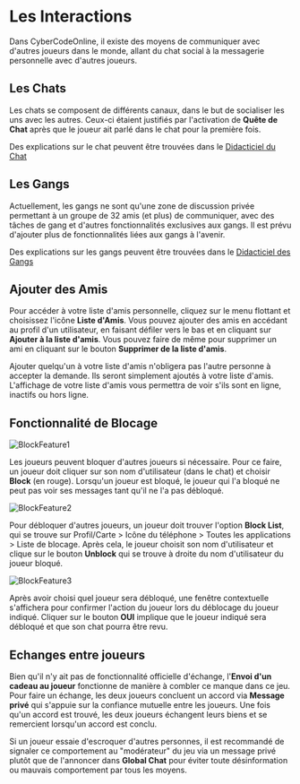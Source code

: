 # Les Interactions
Dans CyberCodeOnline, il existe des moyens de communiquer avec d'autres joueurs dans le monde, allant du chat social à la messagerie personnelle avec d'autres joueurs.

## Les Chats
Les chats se composent de différents canaux, dans le but de socialiser les uns avec les autres. Ceux-ci étaient justifiés par l'activation de **Quête de Chat** après que le joueur ait parlé dans le chat pour la première fois.  

Des explications sur le chat peuvent être trouvées dans le [Didacticiel du Chat](https://cybercodeonline.com/markdown?path=tutorial%2Fchat.md)

## Les Gangs

Actuellement, les gangs ne sont qu'une zone de discussion privée permettant à un groupe de 32 amis (et plus) de communiquer, avec des tâches de gang et d'autres fonctionnalités exclusives aux gangs. Il est prévu d'ajouter plus de fonctionnalités liées aux gangs à l'avenir.

Des explications sur les gangs peuvent être trouvées dans le  [Didacticiel des Gangs](https://cybercodeonline.com/markdown?path=tutorial%2Fgangs.md)

## Ajouter des Amis

Pour accéder à votre liste d'amis personnelle, cliquez sur le menu flottant et choisissez l'icône **Liste d'Amis**. Vous pouvez ajouter des amis en accédant au profil d'un utilisateur, en faisant défiler vers le bas et en cliquant sur **Ajouter à la liste d'amis**. Vous pouvez faire de même pour supprimer un ami en cliquant sur le bouton **Supprimer de la liste d'amis**.

Ajouter quelqu'un à votre liste d'amis n'obligera pas l'autre personne à accepter la demande. Ils seront simplement ajoutés à votre liste d'amis. L'affichage de votre liste d'amis vous permettra de voir s'ils sont en ligne, inactifs ou hors ligne.

## Fonctionnalité de Blocage

![BlockFeature1](/resources/mobile-tutorial/BlockFeature1.png)

Les joueurs peuvent bloquer d'autres joueurs si nécessaire. Pour ce faire, un joueur doit cliquer sur son nom d'utilisateur (dans le chat) et choisir **Block** (en rouge). Lorsqu'un joueur est bloqué, le joueur qui l'a bloqué ne peut pas voir ses messages tant qu'il ne l'a pas débloqué.

![BlockFeature2](/resources/mobile-tutorial/BlockFeature2.png)

Pour débloquer d'autres joueurs, un joueur doit trouver l'option **Block List**, qui se trouve sur Profil/Carte > Icône du téléphone > Toutes les applications > Liste de blocage. Après cela, le joueur choisit son nom d'utilisateur et clique sur le bouton **Unblock** qui se trouve à droite du nom d'utilisateur du joueur bloqué.

![BlockFeature3](/resources/mobile-tutorial/BlockFeature3.png)

Après avoir choisi quel joueur sera débloqué, une fenêtre contextuelle s'affichera pour confirmer l'action du joueur lors du déblocage du joueur indiqué. Cliquer sur le bouton **OUI** implique que le joueur indiqué sera débloqué et que son chat pourra être revu.

## Echanges entre joueurs

Bien qu'il n'y ait pas de fonctionnalité officielle d'échange, l'**Envoi d'un cadeau au joueur** fonctionne de manière à combler ce manque dans ce jeu. Pour faire un échange, les deux joueurs concluent un accord via **Message privé** qui s'appuie sur la confiance mutuelle entre les joueurs. Une fois qu'un accord est trouvé, les deux joueurs échangent leurs biens et se remercient lorsqu'un accord est conclu.

Si un joueur essaie d'escroquer d'autres personnes, il est recommandé de signaler ce comportement au "modérateur" du jeu via un message privé plutôt que de l'annoncer dans **Global Chat** pour éviter toute désinformation ou mauvais comportement par tous les moyens.

